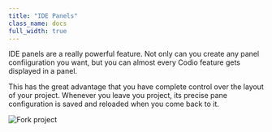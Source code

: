 ```yaml
---
title: "IDE Panels"
class_name: docs
full_width: true
---
```


IDE panels are a really powerful feature. Not only can you create any panel confiiguration you want, but you can almost every Codio feature gets displayed in a panel.

This has the great advantage that you have complete control over the layout of your project. Whenever you leave you project, its precise pane configuration is saved and reloaded when you come back to it.

![Fork project](/img/docs/panel-overview.png)

